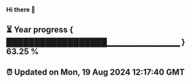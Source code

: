 ### Hi there 👋
⏳ Year progress { ██████████████████▁▁▁▁▁▁▁▁▁▁▁▁ } 63.25 %
---
⏰ Updated on Mon, 19 Aug 2024 12:17:40 GMT
---
